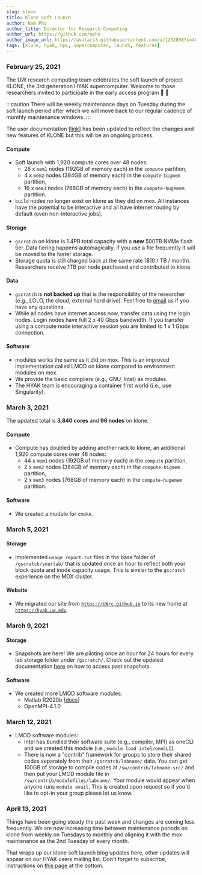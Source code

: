 ```yaml
---
slug: klone
title: Klone Soft Launch
author: Nam Pho
author_title: Director for Research Computing
author_url: https://github.com/npho
author_image_url: https://avatars3.githubusercontent.com/u/1252858?s=400&v=4
tags: [klone, hyak, hpc, supercomputer, launch, features]
---
```


[pytorch-cuda10]: /img/blog/pytorch-cuda10.png 'Pytorch install instructions for pip with CUDA10'

### February 25, 2021

The UW research computing team celebrates the soft launch of project KLONE, the 3rd generation HYAK supercomputer. Welcome to those researchers invited to participate in the early access program 🥳 🎉

:::caution
There will be weekly maintenance days on Tuesday during the soft launch period after which we will move back to our regular cadence of monthly maintenance windows.
:::

The user documentation [[link](/docs/)] has been updated to reflect the changes and new features of KLONE but this will be an ongoing process.

#### Compute
- Soft launch with 1,920 compute cores over 48 nodes:
  - 28 x `mem1` nodes (192GB of memory each) in the `compute` partition,
  - 4 x `mem2` nodes (384GB of memory each) in the `compute-bigmem` partition,
  - 16 x `mem3` nodes (768GB of memory each) in the `compute-hugemem` partition.
- `build` nodes no longer exist on klone as they did on mox. All instances have the potential to be interactive and all have internet routing by default (even non-interactive jobs).

#### Storage
- `gscratch` on klone is 1.4PB total capacity with a **new** 500TB NVMe flash tier. Data tiering happens automagically, if you use a file frequently it will be moved to the faster storage.
- Storage quota is still charged back at the same rate ($10 / TB / month). Researchers receive 1TB per node purchased and contributed to klone.

#### Data
- `gscratch` is **not backed up** that is the responsibility of the researcher (e.g., LOLO, the cloud, external hard drive). Feel free to <a href="mailto:help@uw.edu?subject=hyak archive">email</a> us if you have any questions.
- While all nodes have internet access now, transfer data using the login nodes. Login nodes have full 2 x 40 Gbps bandwidth. If you transfer using a compute node interactive session you are limited to 1 x 1 Gbps connection.

#### Software
- modules works the same as it did on mox. This is an improved implementation called LMOD on klone compared to environment modules on mox.
- We provide the basic compilers (e.g., GNU, Intel) as modules.
- The HYAK team is encouraging a container first world (i.e., use Singularity).

### March 3, 2021

The updated total is **3,840 cores** and **96 nodes** on klone.

#### Compute
- Compute has doubled by adding another rack to klone, an additional 1,920 compute cores over 48 nodes: 
  - 44 x `mem1` nodes (192GB of memory each) in the `compute` partition,
  - 2 x `mem2` nodes (384GB of memory each) in the `compute-bigmem` partition,
  - 2 x `mem3` nodes (768GB of memory each) in the `compute-hugemem` partition.

#### Software
- We created a module for `cmake`.

### March 5, 2021

#### Storage
- Implemented `usage_report.txt` files in the base folder of `/gscratch/yourlab/` that is updated once an hour to reflect both your block quota and inode capacity usage. This is similar to the `gscratch` experience on the MOX cluster.

#### Website
- We migrated our site from <a href="https://UWrc.github.io">`https://UWrc.github.io`</a> to its new home at <a href="https://hyak.uw.edu">`https://hyak.uw.edu`</a>.

### March 9, 2021

#### Storage
- Snapshots are here! We are piloting once an hour for 24 hours for every lab storage folder under `/gscratch/`. Check out the updated documentation [here](/docs/storage/gscratch#group-or-lab-directories) on how to access past snapshots.

#### Software
- We created more LMOD software modules: 
  - Matlab R2020b [[docs](/docs/tools/matlab)]
  - OpenMPI-4.1.0

### March 12, 2021

- LMOD software modules:
  - Intel has bundled their software suite (e.g., compiler, MPI) as oneCLI and we created this module (i.e., `module load intel/oneCLI`).
  - There is now a "contrib" framework for groups to store their shared codes separately from their `/gscratch/labname/` data. You can get 100GB of storage to compile codes at `/sw/contrib/labname-src/` and then put your LMOD module file in `/sw/contrib/modulefiles/labname/`. Your module would appear when anyone runs `module avail`. This is created upon request so if you'd like to opt-in your group please let us know.

### April 13, 2021

Things have been going steady the past week and changes are coming less frequently. We are now increasing time between maintenance periods on klone from weekly on Tuesdays to monthly and aligning it with the mox maintenance as the 2nd Tuesday of every month.

That wraps up our klone soft launch blog updates here, other updates will appear on our HYAK users mailing list. Don't forget to subscribe, instructions on [this page](/docs/account-activation) at the bottom.
